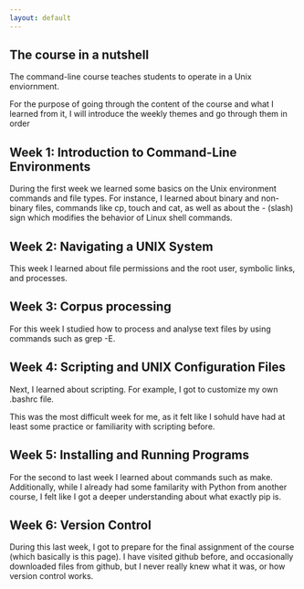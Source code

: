 ```yaml
---
layout: default
---
```


## The course in a nutshell

The command-line course teaches students to operate in a Unix enviornment. 

For the purpose of going through the content of the course and what I learned from it, I will introduce the weekly themes and go through them in order

## Week 1: Introduction to Command-Line Environments

During the first week we learned some basics on the Unix environment commands and file types. For instance, I learned about binary and non-binary files, commands like cp, touch and cat, as well as about the - (slash) sign which modifies the behavior of Linux shell commands.

## Week 2: Navigating a UNIX System

This week I learned about file permissions and the root user, symbolic links, and processes.

## Week 3: Corpus processing

For this week I studied how to process and analyse text files by using commands such as grep -E. 

## Week 4: Scripting and UNIX Configuration Files

Next, I learned about scripting. For example, I got to customize my own .bashrc file.

This was the most difficult week for me, as it felt like I sohuld have had at least some practice or familiarity with scripting before. 

## Week 5: Installing and Running Programs

For the second to last week I learned about commands such as make. Additionally, while I already had some familarity with Python from another course, I felt like I got a deeper understanding about what exactly pip is.


## Week 6: Version Control

During this last week, I got to prepare for the final assignment of the course (which basically is this page). I have visited github before, and occasionally downloaded files from github, but I never really knew what it was, or how version control works. 
